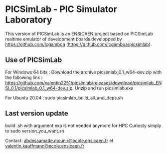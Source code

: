 
# PICSimLab - PIC Simulator Laboratory


This version of PICSimLab is an ENSICAEN project based on PICSimLab realtime emulator of development boards developped by https://github.com/lcgamboa (https://github.com/lcgamboa/picsimlab).


## Use of PICSimLab

For Windows 64 bits :
Download the archive picsimlab_0.1_w64-dev.zip with the following link : https://github.com/valentin2251/picsimlab/releases/download/picsimlab_ENSI_0.1/picsimlab_0.1_w64-dev.zip. 
Unzip and run picsimlab.exe

For Ubuntu 20.04 : 
sudo picsimlab_build_all_and_deps.sh

## Last version update
build .sh with argument exp is not needed anymore for HPC Curiosty 
simply to sudo version_you_want.sh



Contact: abdessamade.mounir@ecole.ensicaen.fr et valentin.kauffmann@ecole.ensicaen.fr


